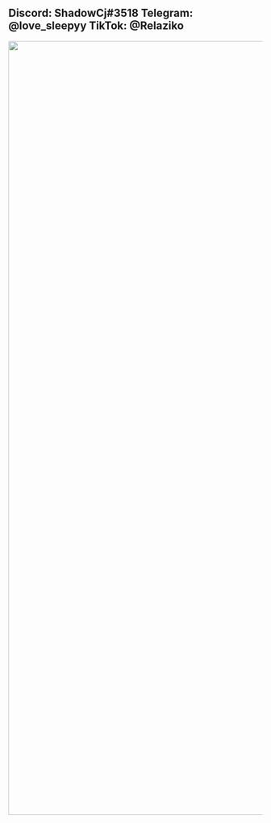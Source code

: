 ## Discord: ShadowCj#3518  Telegram: @love_sleepyy TikTok: @Relaziko
<img src="https://i.ibb.co/0KPWxQ8/SQ-Ford-Crown-Victoria.jpg" width="2048" height="1536">
